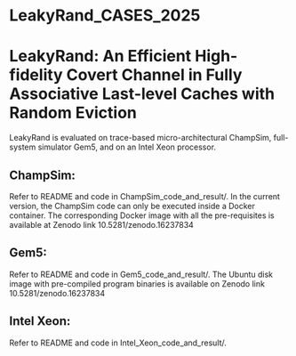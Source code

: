 # LeakyRand_CASES_2025
# LeakyRand: An Efficient High-fidelity Covert Channel in Fully  Associative Last-level Caches with Random Eviction
LeakyRand is evaluated on trace-based micro-architectural ChampSim, full-system simulator Gem5, and on an Intel Xeon processor.
## ChampSim:
Refer to README and code in ChampSim_code_and_result/.
In the current version, the ChampSim code can only be executed inside a Docker container. The corresponding Docker image with all the pre-requisites is available at Zenodo link 10.5281/zenodo.16237834

## Gem5:
Refer to README and code in Gem5_code_and_result/. 
The Ubuntu disk image with pre-compiled program binaries is available on Zenodo link 10.5281/zenodo.16237834

## Intel Xeon:
Refer to README and code in Intel_Xeon_code_and_result/.
